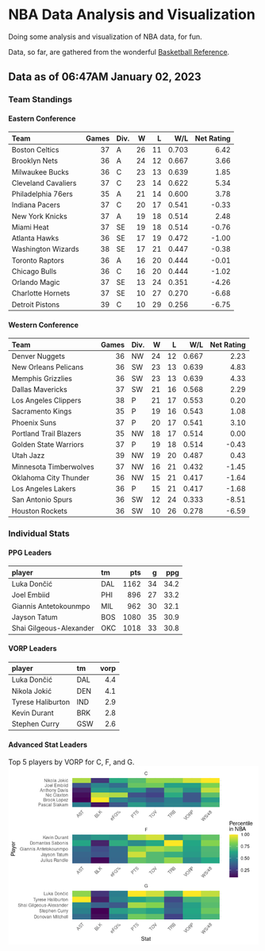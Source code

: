 # NBA Data Analysis and Visualization

Doing some analysis and visualization of NBA data, for fun.

Data, so far, are gathered from the wonderful [Basketball
Reference](https://www.basketball-reference.com/).

## Data as of 06:47AM January 02, 2023

### Team Standings

#### Eastern Conference

| Team                | Games | Div. |   W |   L |   W/L | Net Rating |
|:--------------------|------:|:-----|----:|----:|------:|-----------:|
| Boston Celtics      |    37 | A    |  26 |  11 | 0.703 |       6.42 |
| Brooklyn Nets       |    36 | A    |  24 |  12 | 0.667 |       3.66 |
| Milwaukee Bucks     |    36 | C    |  23 |  13 | 0.639 |       1.85 |
| Cleveland Cavaliers |    37 | C    |  23 |  14 | 0.622 |       5.34 |
| Philadelphia 76ers  |    35 | A    |  21 |  14 | 0.600 |       3.78 |
| Indiana Pacers      |    37 | C    |  20 |  17 | 0.541 |      -0.33 |
| New York Knicks     |    37 | A    |  19 |  18 | 0.514 |       2.48 |
| Miami Heat          |    37 | SE   |  19 |  18 | 0.514 |      -0.76 |
| Atlanta Hawks       |    36 | SE   |  17 |  19 | 0.472 |      -1.00 |
| Washington Wizards  |    38 | SE   |  17 |  21 | 0.447 |      -0.38 |
| Toronto Raptors     |    36 | A    |  16 |  20 | 0.444 |      -0.01 |
| Chicago Bulls       |    36 | C    |  16 |  20 | 0.444 |      -1.02 |
| Orlando Magic       |    37 | SE   |  13 |  24 | 0.351 |      -4.26 |
| Charlotte Hornets   |    37 | SE   |  10 |  27 | 0.270 |      -6.68 |
| Detroit Pistons     |    39 | C    |  10 |  29 | 0.256 |      -6.75 |

#### Western Conference

| Team                   | Games | Div. |   W |   L |   W/L | Net Rating |
|:-----------------------|------:|:-----|----:|----:|------:|-----------:|
| Denver Nuggets         |    36 | NW   |  24 |  12 | 0.667 |       2.23 |
| New Orleans Pelicans   |    36 | SW   |  23 |  13 | 0.639 |       4.83 |
| Memphis Grizzlies      |    36 | SW   |  23 |  13 | 0.639 |       4.33 |
| Dallas Mavericks       |    37 | SW   |  21 |  16 | 0.568 |       2.29 |
| Los Angeles Clippers   |    38 | P    |  21 |  17 | 0.553 |       0.20 |
| Sacramento Kings       |    35 | P    |  19 |  16 | 0.543 |       1.08 |
| Phoenix Suns           |    37 | P    |  20 |  17 | 0.541 |       3.10 |
| Portland Trail Blazers |    35 | NW   |  18 |  17 | 0.514 |       0.00 |
| Golden State Warriors  |    37 | P    |  19 |  18 | 0.514 |      -0.43 |
| Utah Jazz              |    39 | NW   |  19 |  20 | 0.487 |       0.43 |
| Minnesota Timberwolves |    37 | NW   |  16 |  21 | 0.432 |      -1.45 |
| Oklahoma City Thunder  |    36 | NW   |  15 |  21 | 0.417 |      -1.64 |
| Los Angeles Lakers     |    36 | P    |  15 |  21 | 0.417 |      -1.68 |
| San Antonio Spurs      |    36 | SW   |  12 |  24 | 0.333 |      -8.51 |
| Houston Rockets        |    36 | SW   |  10 |  26 | 0.278 |      -6.59 |

### Individual Stats

#### PPG Leaders

| player                  | tm  |  pts |   g |  ppg |
|:------------------------|:----|-----:|----:|-----:|
| Luka Dončić             | DAL | 1162 |  34 | 34.2 |
| Joel Embiid             | PHI |  896 |  27 | 33.2 |
| Giannis Antetokounmpo   | MIL |  962 |  30 | 32.1 |
| Jayson Tatum            | BOS | 1080 |  35 | 30.9 |
| Shai Gilgeous-Alexander | OKC | 1018 |  33 | 30.8 |

#### VORP Leaders

| player            | tm  | vorp |
|:------------------|:----|-----:|
| Luka Dončić       | DAL |  4.4 |
| Nikola Jokić      | DEN |  4.1 |
| Tyrese Haliburton | IND |  2.9 |
| Kevin Durant      | BRK |  2.8 |
| Stephen Curry     | GSW |  2.6 |

#### Advanced Stat Leaders

Top 5 players by VORP for C, F, and G.
![](README_files/figure-gfm/README-unnamed-chunk-7-1.png)<!-- -->
